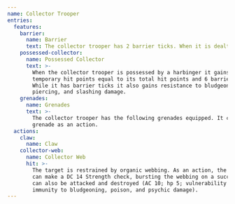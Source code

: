 ```yaml
---
name: Collector Trooper
entries:
  features:
    barrier:
      name: Barrier
      text: The collector trooper has 2 barrier ticks. When it is dealt damage, remove one barrier tick and reduce the damage by 1d8.
    possessed-collector:
      name: Possessed Collector
      text: >-
        When the collector trooper is possessed by a harbinger it gains
        temporary hit points equal to its total hit points and 6 barrier ticks.
        While it has barrier ticks it also gains resistance to bludgeoning,
        piercing, and slashing damage.
    grenades:
      name: Grenades
      text: >-
        The collector trooper has the following grenades equipped. It can use a
        grenade as an action.
  actions:
    claw:
      name: Claw
    collector-web:
      name: Collector Web
      hit: >- 
        The target is restrained by organic webbing. As an action, the restrained target 
        can make a DC 14 Strength check, bursting the webbing on a success. The webbing 
        can also be attacked and destroyed (AC 10; hp 5; vulnerability to fire damage; 
        immunity to bludgeoning, poison, and psychic damage).
---
```

